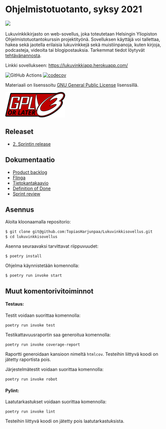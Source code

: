 # Ohjelmistotuotanto, syksy 2021

<img src='src/static/pics/Lukuvinkkisovellus_logo'></img>

Lukuvinkkikirjasto on web-sovellus, joka toteutetaan Helsingin Yliopiston Ohjelmistotuotantokurssin projektityönä. Sovelluksen käyttäjä voi tallettaa, hakea sekä jaotella erilaisia lukuvinkkejä sekä muistiinpanoja, kuten kirjoja, podcasteja, videoita tai blogipostauksia. Tarkemmat tiedot löytyvät [tehtävänannosta](https://ohjelmistotuotanto-hy.github.io/speksi/).

Linkki sovellukseen: https://lukuvinkkiapp.herokuapp.com/

![GitHub Actions](https://github.com/TopiasHarjunpaa/Lukuvinkkisovellus/workflows/CI/badge.svg)
[![codecov](https://codecov.io/gh/TopiasHarjunpaa/Lukuvinkkisovellus/branch/main/graph/badge.svg?token=IIHLH6RUFG)](https://codecov.io/gh/TopiasHarjunpaa/Lukuvinkkisovellus)

Materiaali on lisenssoitu [GNU General Public License](https://www.gnu.org/licenses/gpl-3.0.html) lisenssillä.

<img src='documentation/pics/gplv3-or-later.svg'></img>

## Releaset

- [2. Sprintin release](https://github.com/TopiasHarjunpaa/Lukuvinkkisovellus/releases/tag/v0.10)

## Dokumentaatio

- [Product backlog](https://docs.google.com/spreadsheets/d/10ld7weDSDLxcA8vwZXymfioQPwHWz-7xzCbk3FgV9HU/edit#gid=0)
- [Flinga](https://flinga.fi/s/FTVMGVC)
- [Tietokantakaavio](https://github.com/TopiasHarjunpaa/Lukuvinkkisovellus/blob/main/documentation/database_schema.md)
- [Definition of Done](https://github.com/TopiasHarjunpaa/Lukuvinkkisovellus/blob/main/documentation/definition_of_done.md)
- [Sprint review](https://jamboard.google.com/d/1hcJFA41aawSID_24-UuxcD_BTQnUseG9cyPpsFXyDnY/viewer)

## Asennus

Aloita kloonaamalla repositorio:

```
$ git clone git@github.com:TopiasHarjunpaa/Lukuvinkkisovellus.git
$ cd lukuvinkkisovellus
```

Asenna seuraavaksi tarvittavat riippuvuudet:

```
$ poetry install
```

Ohjelma käynnistetään komennolla:

```
$ poetry run invoke start
```

## Muut komentorivitoiminnot


#### Testaus:

Testit voidaan suorittaa komennolla:

```
poetry run invoke test
```

Testikattavuusraportin saa generoitua komennolla:

```
poetry run invoke coverage-report
```

Raportti generoidaan kansioon nimeltä `htmlcov`. Testeihin liittyvä koodi on jätetty raportista pois.

Järjestelmätestit voidaan suorittaa komennolla:

```
poetry run invoke robot
```

#### Pylint:

Laatutarkastukset voidaan suorittaa komennolla:

```
poetry run invoke lint
```

Testeihin liittyvä koodi on jätetty pois laatutarkastuksista.
